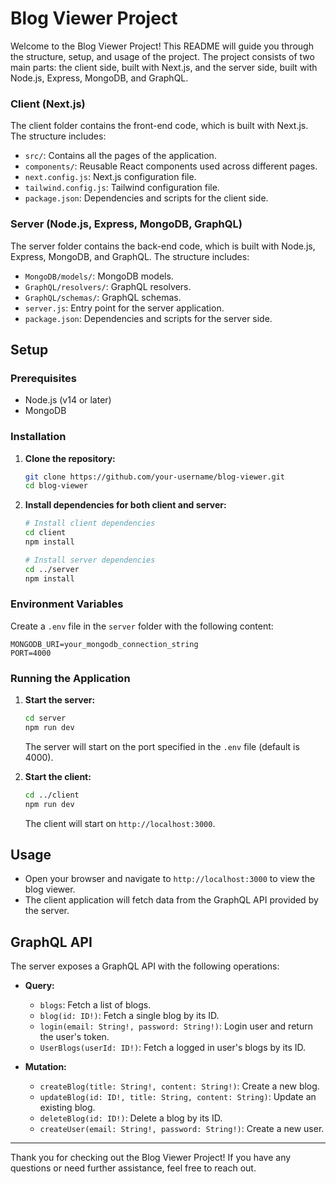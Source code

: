 # Blog Viewer Project

Welcome to the Blog Viewer Project! This README will guide you through the structure, setup, and usage of the project. The project consists of two main parts: the client side, built with Next.js, and the server side, built with Node.js, Express, MongoDB, and GraphQL.

### Client (Next.js)

The client folder contains the front-end code, which is built with Next.js. The structure includes:

- `src/`: Contains all the pages of the application.
- `components/`: Reusable React components used across different pages.
- `next.config.js`: Next.js configuration file.
- `tailwind.config.js`: Tailwind configuration file.
- `package.json`: Dependencies and scripts for the client side.

### Server (Node.js, Express, MongoDB, GraphQL)

The server folder contains the back-end code, which is built with Node.js, Express, MongoDB, and GraphQL. The structure includes:

- `MongoDB/models/`: MongoDB models.
- `GraphQL/resolvers/`: GraphQL resolvers.
- `GraphQL/schemas/`: GraphQL schemas.
- `server.js`: Entry point for the server application.
- `package.json`: Dependencies and scripts for the server side.

## Setup

### Prerequisites

- Node.js (v14 or later)
- MongoDB

### Installation

1. **Clone the repository:**

   ```bash
   git clone https://github.com/your-username/blog-viewer.git
   cd blog-viewer
   ```

2. **Install dependencies for both client and server:**

   ```bash
   # Install client dependencies
   cd client
   npm install

   # Install server dependencies
   cd ../server
   npm install
   ```

### Environment Variables

Create a `.env` file in the `server` folder with the following content:

```env
MONGODB_URI=your_mongodb_connection_string
PORT=4000
```

### Running the Application

1. **Start the server:**

   ```bash
   cd server
   npm run dev
   ```

   The server will start on the port specified in the `.env` file (default is 4000).

2. **Start the client:**

   ```bash
   cd ../client
   npm run dev
   ```

   The client will start on `http://localhost:3000`.

## Usage

- Open your browser and navigate to `http://localhost:3000` to view the blog viewer.
- The client application will fetch data from the GraphQL API provided by the server.

## GraphQL API

The server exposes a GraphQL API with the following operations:

- **Query:**

  - `blogs`: Fetch a list of blogs.
  - `blog(id: ID!)`: Fetch a single blog by its ID.
  - `login(email: String!, password: String!)`: Login user and return the user's token.
  - `UserBlogs(userId: ID!)`: Fetch a logged in user's blogs by its ID.

- **Mutation:**
  - `createBlog(title: String!, content: String!)`: Create a new blog.
  - `updateBlog(id: ID!, title: String, content: String)`: Update an existing blog.
  - `deleteBlog(id: ID!)`: Delete a blog by its ID.
  - `createUser(email: String!, password: String!)`: Create a new user.

---

Thank you for checking out the Blog Viewer Project! If you have any questions or need further assistance, feel free to reach out.
